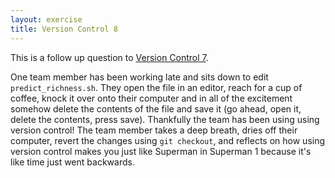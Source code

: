 ```yaml
---
layout: exercise
title: Version Control 8
---
```


This is a follow up question to
[Version Control 7](/exercises/Version-control-7).

One team member has been working late and sits down to edit `predict_richness.sh`. 
They open the file in an editor, reach for a cup of coffee, knock it over onto their
computer and in all of the excitement somehow delete the contents of the file
and save it (go ahead, open it, delete the contents, press save). Thankfully the
team has been using using version control! The team member takes a deep breath, dries
off their computer, revert the changes using `git checkout`, and reflects on how 
using version control makes you just like Superman in Superman 1 because it's like 
time just went backwards.

